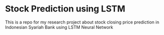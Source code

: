 # Stock Prediction using LSTM
This is a repo for my research project about stock closing price prediction in Indonesian Syariah Bank using LSTM Neural Network
